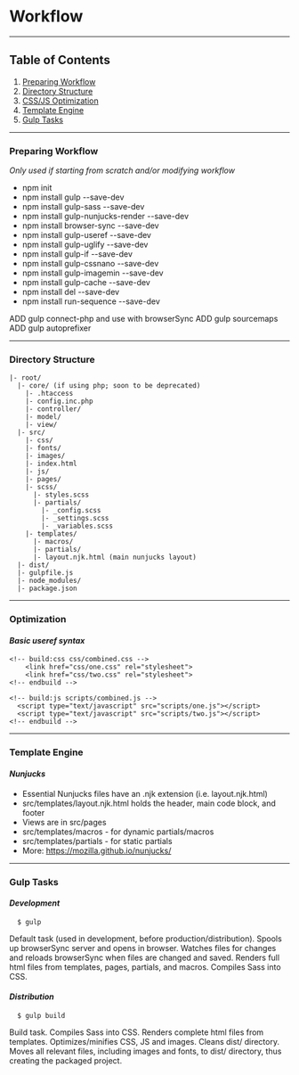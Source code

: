# Workflow #

---

## Table of Contents ##
1. [Preparing Workflow](#preparing-workflow)
2. [Directory Structure](#directory-structure)
3. [CSS/JS Optimization](#optimization)
4. [Template Engine](#template-engine)
5. [Gulp Tasks](#gulp-tasks)

---

### Preparing Workflow ###
_Only used if starting from scratch and/or modifying workflow_
* npm init
* npm install gulp --save-dev
* npm install gulp-sass --save-dev
* npm install gulp-nunjucks-render --save-dev
* npm install browser-sync --save-dev
* npm install gulp-useref --save-dev
* npm install gulp-uglify --save-dev
* npm install gulp-if --save-dev
* npm install gulp-cssnano --save-dev
* npm install gulp-imagemin --save-dev
* npm install gulp-cache --save-dev
* npm install del --save-dev
* npm install run-sequence --save-dev

ADD gulp connect-php and use with browserSync
ADD gulp sourcemaps
ADD gulp autoprefixer

---

### Directory Structure ###

    |- root/
      |- core/ (if using php; soon to be deprecated)
        |- .htaccess
        |- config.inc.php
        |- controller/
        |- model/
        |- view/
      |- src/
        |- css/
        |- fonts/
        |- images/
        |- index.html
        |- js/
        |- pages/
        |- scss/
          |- styles.scss
          |- partials/
            |- _config.scss
            |- _settings.scss
            |- _variables.scss
        |- templates/
          |- macros/
          |- partials/
          |- layout.njk.html (main nunjucks layout)
      |- dist/
      |- gulpfile.js
      |- node_modules/
      |- package.json

---

### Optimization ###
#### _Basic useref syntax_ ####

    <!-- build:css css/combined.css -->
        <link href="css/one.css" rel="stylesheet">
        <link href="css/two.css" rel="stylesheet">
    <!-- endbuild -->

    <!-- build:js scripts/combined.js -->
      <script type="text/javascript" src="scripts/one.js"></script>
      <script type="text/javascript" src="scripts/two.js"></script>
    <!-- endbuild -->

---

### Template Engine ###
#### _Nunjucks_ ####
  * Essential Nunjucks files have an .njk extension (i.e. layout.njk.html)
  * src/templates/layout.njk.html holds the header, main code block, and footer
  * Views are in src/pages
  * src/templates/macros - for dynamic partials/macros
  * src/templates/partials - for static partials
  * More: https://mozilla.github.io/nunjucks/

---

### Gulp Tasks ###

#### _Development_ ####
      $ gulp
  Default task (used in development, before production/distribution). Spools up browserSync server and opens in browser. Watches files for changes and reloads browserSync when files are changed and saved. Renders full html files from templates, pages, partials, and macros. Compiles Sass into CSS.

#### _Distribution_ ####
      $ gulp build

  Build task. Compiles Sass into CSS. Renders complete html files from templates. Optimizes/minifies CSS, JS and images. Cleans dist/ directory. Moves all relevant files, including images and fonts, to dist/ directory, thus creating the packaged project.
